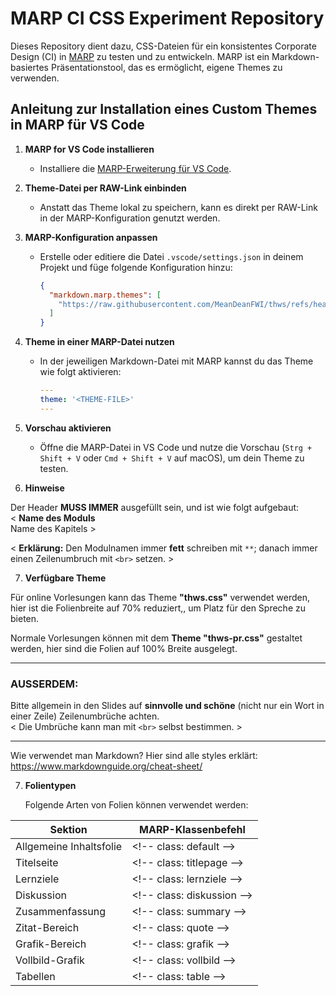 # MARP CI CSS Experiment Repository

Dieses Repository dient dazu, CSS-Dateien für ein konsistentes Corporate Design (CI) in [MARP](https://marp.app/) zu testen und zu entwickeln. MARP ist ein Markdown-basiertes Präsentationstool, das es ermöglicht, eigene Themes zu verwenden.

## Anleitung zur Installation eines Custom Themes in MARP für VS Code

1. **MARP for VS Code installieren**
   - Installiere die [MARP-Erweiterung für VS Code](https://marketplace.visualstudio.com/items?itemName=marp-team.marp-vscode).

2. **Theme-Datei per RAW-Link einbinden**
   - Anstatt das Theme lokal zu speichern, kann es direkt per RAW-Link in der MARP-Konfiguration genutzt werden.

3. **MARP-Konfiguration anpassen**
   - Erstelle oder editiere die Datei `.vscode/settings.json` in deinem Projekt und füge folgende Konfiguration hinzu:

     ```json
     {
       "markdown.marp.themes": [
         "https://raw.githubusercontent.com/MeanDeanFWI/thws/refs/heads/main/thws.css"
       ]
     }
     ```

4. **Theme in einer MARP-Datei nutzen**
   - In der jeweiligen Markdown-Datei mit MARP kannst du das Theme wie folgt aktivieren:

     ```yaml
     ---
     theme: '<THEME-FILE>'
     ---
     ```

5. **Vorschau aktivieren**
   - Öffne die MARP-Datei in VS Code und nutze die Vorschau (`Strg + Shift + V` oder `Cmd + Shift + V` auf macOS), um dein Theme zu testen.
  
6. **Hinweise**

Der Header **MUSS IMMER** ausgefüllt sein, und ist wie folgt aufgebaut:  
&lt; **Name des Moduls** <br> Name des Kapitels &gt;  

&lt; **Erklärung:** Den Modulnamen immer **fett** schreiben mit `**`; danach immer einen Zeilenumbruch mit `<br>` setzen. &gt;  

7. **Verfügbare Theme**

Für online Vorlesungen kann das Theme **"thws.css"** verwendet werden, hier ist die Folienbreite auf 70% reduziert,, um Platz für den Spreche zu bieten.

Normale Vorlesungen können mit dem **Theme "thws-pr.css"** gestaltet werden, hier sind die Folien auf 100% Breite ausgelegt.

---

### AUSSERDEM:  
Bitte allgemein in den Slides auf **sinnvolle und schöne** (nicht nur ein Wort in einer Zeile) Zeilenumbrüche achten.  
&lt; Die Umbrüche kann man mit `<br>` selbst bestimmen. &gt;
__________________

Wie verwendet man Markdown? Hier sind alle styles erklärt:
https://www.markdownguide.org/cheat-sheet/

  
7. **Folientypen**

   Folgende Arten von Folien können verwendet werden:

| **Sektion**            | **MARP-Klassenbefehl**          |
|------------------------|--------------------------------|
| Allgemeine Inhaltsfolie | &lt;!-- class: default --&gt;    |
| Titelseite             | &lt;!-- class: titlepage --&gt;  |
| Lernziele              | &lt;!-- class: lernziele --&gt;  |
| Diskussion             | &lt;!-- class: diskussion --&gt; |
| Zusammenfassung        | &lt;!-- class: summary --&gt;    |
| Zitat-Bereich         | &lt;!-- class: quote --&gt;      |
| Grafik-Bereich        | &lt;!-- class: grafik --&gt;     |
| Vollbild-Grafik       | &lt;!-- class: vollbild --&gt;   |
| Tabellen              | &lt;!-- class: table --&gt;      |
